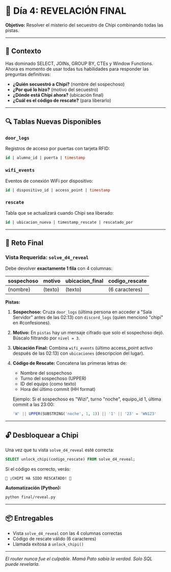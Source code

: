 # 🎯 Día 4: REVELACIÓN FINAL

**Objetivo:** Resolver el misterio del secuestro de Chipi combinando todas las pistas.

---

## 📖 Contexto

Has dominado SELECT, JOINs, GROUP BY, CTEs y Window Functions. Ahora es momento de usar todas tus habilidades para responder las preguntas definitivas:

- **¿Quién secuestró a Chipi?** (nombre del sospechoso)
- **¿Por qué lo hizo?** (motivo del secuestro)
- **¿Dónde está Chipi ahora?** (ubicación final)
- **¿Cuál es el código de rescate?** (para liberarlo)

---

## 🔍 Tablas Nuevas Disponibles

### `door_logs`
Registros de acceso por puertas con tarjeta RFID:
```sql
id | alumno_id | puerta | timestamp
```

### `wifi_events`
Eventos de conexión WiFi por dispositivo:
```sql
id | dispositivo_id | access_point | timestamp
```

### `rescate`
Tabla que se actualizará cuando Chipi sea liberado:
```sql
id | ubicacion_nueva | timestamp_rescate | rescatado_por
```

---

## 🎯 Reto Final

### **Vista Requerida: `solve_d4_reveal`**

Debe devolver **exactamente 1 fila** con 4 columnas:

| sospechoso | motivo | ubicacion_final | codigo_rescate |
|------------|--------|-----------------|----------------|
| (nombre)   | (texto)| (texto)         | (6 caracteres) |

**Pistas:**

1. **Sospechoso:** Cruza `door_logs` (última persona en acceder a "Sala Servidor" antes de las 02:13) con `discord_logs` (quien mencionó "chipi" en #confesiones).

2. **Motivo:** En `pistas` hay un mensaje cifrado que solo el sospechoso dejó. Búscalo filtrando por `nivel = 3`.

3. **Ubicación Final:** Combina `wifi_events` (último access_point activo después de las 02:13) con `ubicaciones` (descripcion del lugar).

4. **Código de Rescate:** Concatena las primeras letras de:
   - Nombre del sospechoso
   - Turno del sospechoso (UPPER)
   - ID del equipo (como texto)
   - Hora del último commit (HH format)
   
   Ejemplo: Si el sospechoso es "Wizi", turno "noche", equipo_id 1, última commit a las 23:00:
   ```sql
   'W' || UPPER(SUBSTRING('noche', 1, 1)) || '1' || '23' = 'WN123'
   ```

---

## 🔓 Desbloquear a Chipi

Una vez que tu vista `solve_d4_reveal` esté correcta:

```sql
SELECT unlock_chipi(codigo_rescate) FROM solve_d4_reveal;
```

Si el código es correcto, verás:
```
🎉 ¡CHIPI HA SIDO RESCATADO! 🐾
```

**Automatización (Python):**
```bash
python final/reveal.py
```

---

## 📦 Entregables

- Vista `solve_d4_reveal` con las 4 columnas correctas
- Código de rescate válido (6 caracteres)
- Llamada exitosa a `unlock_chipi()`

---

*El router nunca fue el culpable. Mamá Pato sabía la verdad. Solo SQL puede revelarla.*
